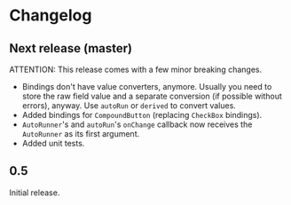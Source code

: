 # Changelog

## Next release (master)

ATTENTION: This release comes with a few minor breaking changes.

* Bindings don't have value converters, anymore. Usually you need to store the raw field value and a separate conversion (if possible without errors), anyway. Use `autoRun` or `derived` to convert values.
* Added bindings for `CompoundButton` (replacing `CheckBox` bindings).
* `AutoRunner`'s and `autoRun`'s `onChange` callback now receives the `AutoRunner` as its first argument.
* Added unit tests.

## 0.5

Initial release.
